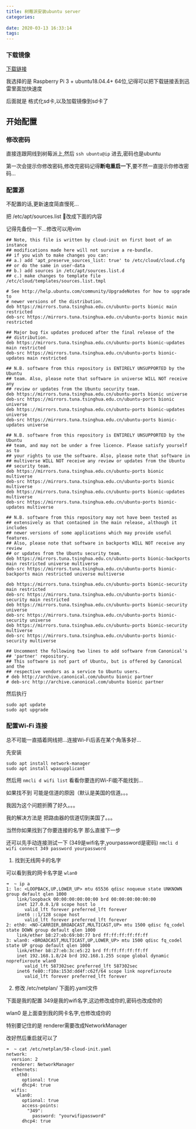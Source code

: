 ```yaml
---
title: 树莓派安装ubuntu server
categories:
  
date: 2020-03-13 16:33:14
tags:
---
```



### 下载镜像

 [下载链接](https://ubuntu.com/download/raspberry-pi) 

 我选择的是 Raspberry Pi 3 + ubuntu18.04.4+ 64位,记得可以把下载链接丢到迅雷里面加快速度

 后面就是 格式化sd卡,以及加载镜像到sd卡了

## 开始配置

### 修改密码

直接连跟网线到树莓派上,然后 `ssh ubuntu@ip` 进去,密码也是ubuntu

第一次会提示你修改密码,修改完密码记得**断电重启一下**,要不然一直提示你修改密码...

### 配置源

不配置的话,更新速度简直慢死...

把 /etc/apt/sources.list 改成下面的内容

记得先备份一下...修改可以用vim 

```
## Note, this file is written by cloud-init on first boot of an instance
## modifications made here will not survive a re-bundle.
## if you wish to make changes you can:
## a.) add 'apt_preserve_sources_list: true' to /etc/cloud/cloud.cfg
## or do the same in user-data
## b.) add sources in /etc/apt/sources.list.d
## c.) make changes to template file /etc/cloud/templates/sources.list.tmpl

# See http://help.ubuntu.com/community/UpgradeNotes for how to upgrade to
# newer versions of the distribution.
deb https://mirrors.tuna.tsinghua.edu.cn/ubuntu-ports bionic main restricted
deb-src https://mirrors.tuna.tsinghua.edu.cn/ubuntu-ports bionic main restricted

## Major bug fix updates produced after the final release of the
## distribution.
deb https://mirrors.tuna.tsinghua.edu.cn/ubuntu-ports bionic-updates main restricted
deb-src https://mirrors.tuna.tsinghua.edu.cn/ubuntu-ports bionic-updates main restricted

## N.B. software from this repository is ENTIRELY UNSUPPORTED by the Ubuntu
## team. Also, please note that software in universe WILL NOT receive any
## review or updates from the Ubuntu security team.
deb https://mirrors.tuna.tsinghua.edu.cn/ubuntu-ports bionic universe
deb-src https://mirrors.tuna.tsinghua.edu.cn/ubuntu-ports bionic universe
deb https://mirrors.tuna.tsinghua.edu.cn/ubuntu-ports bionic-updates universe
deb-src https://mirrors.tuna.tsinghua.edu.cn/ubuntu-ports bionic-updates universe

## N.B. software from this repository is ENTIRELY UNSUPPORTED by the Ubuntu
## team, and may not be under a free licence. Please satisfy yourself as to
## your rights to use the software. Also, please note that software in
## multiverse WILL NOT receive any review or updates from the Ubuntu
## security team.
deb https://mirrors.tuna.tsinghua.edu.cn/ubuntu-ports bionic multiverse
deb-src https://mirrors.tuna.tsinghua.edu.cn/ubuntu-ports bionic multiverse
deb https://mirrors.tuna.tsinghua.edu.cn/ubuntu-ports bionic-updates multiverse
deb-src https://mirrors.tuna.tsinghua.edu.cn/ubuntu-ports bionic-updates multiverse

## N.B. software from this repository may not have been tested as
## extensively as that contained in the main release, although it includes
## newer versions of some applications which may provide useful features.
## Also, please note that software in backports WILL NOT receive any review
## or updates from the Ubuntu security team.
deb https://mirrors.tuna.tsinghua.edu.cn/ubuntu-ports bionic-backports main restricted universe multiverse
deb-src https://mirrors.tuna.tsinghua.edu.cn/ubuntu-ports bionic-backports main restricted universe multiverse

deb https://mirrors.tuna.tsinghua.edu.cn/ubuntu-ports bionic-security main restricted
deb-src https://mirrors.tuna.tsinghua.edu.cn/ubuntu-ports bionic-security main restricted
deb https://mirrors.tuna.tsinghua.edu.cn/ubuntu-ports bionic-security universe
deb-src https://mirrors.tuna.tsinghua.edu.cn/ubuntu-ports bionic-security universe
deb https://mirrors.tuna.tsinghua.edu.cn/ubuntu-ports bionic-security multiverse
deb-src https://mirrors.tuna.tsinghua.edu.cn/ubuntu-ports bionic-security multiverse

## Uncomment the following two lines to add software from Canonical's
## 'partner' repository.
## This software is not part of Ubuntu, but is offered by Canonical and the
## respective vendors as a service to Ubuntu users.
# deb http://archive.canonical.com/ubuntu bionic partner
# deb-src http://archive.canonical.com/ubuntu bionic partner
```

然后执行
```
sudo apt update
sudo apt upgrade
```

### 配置Wi-Fi 连接

总不可能一直插着网线把...连接Wi-Fi后丢在某个角落多好...

先安装 

```
sudo apt install network-manager
sudo apt install wpasupplicant
```
然后用 `nmcli d wifi list`
看看你要连的Wi-Fi能不能找到...

如果找不到 可能是信道的原因（默认是美国的信道。。。

我因为这个问题折腾了好久。。。

我的解决方法是 把路由器的信道切到美国了。。。

当然你如果找到了你要连接的名字 那么直接下一步

还可以先手动连接测试一下 (349是wifi名字,yourpassword是密码)
`nmcli d wifi connect 349 password yourpassword`


1. 找到无线网卡的名字

可以看到我的网卡名字是 `wlan0`
```
➜  ~ ip a
1: lo: <LOOPBACK,UP,LOWER_UP> mtu 65536 qdisc noqueue state UNKNOWN group default qlen 1000
    link/loopback 00:00:00:00:00:00 brd 00:00:00:00:00:00
    inet 127.0.0.1/8 scope host lo
       valid_lft forever preferred_lft forever
    inet6 ::1/128 scope host
       valid_lft forever preferred_lft forever
2: eth0: <NO-CARRIER,BROADCAST,MULTICAST,UP> mtu 1500 qdisc fq_codel state DOWN group default qlen 1000
    link/ether b8:27:eb:69:b0:77 brd ff:ff:ff:ff:ff:ff
3: wlan0: <BROADCAST,MULTICAST,UP,LOWER_UP> mtu 1500 qdisc fq_codel state UP group default qlen 1000
    link/ether b8:27:eb:3c:e5:22 brd ff:ff:ff:ff:ff:ff
    inet 192.168.1.8/24 brd 192.168.1.255 scope global dynamic noprefixroute wlan0
       valid_lft 587302sec preferred_lft 587302sec
    inet6 fe80::f10a:153d:dd4f:c62f/64 scope link noprefixroute
       valid_lft forever preferred_lft forever
```

2. 修改 /etc/netplan/ 下面的.yaml文件 

下面是我的配置 
349是我的wifi名字,这边修改成你的,密码也改成你的

wlan0 是上面查到我的网卡名字,也修改成你的

特别要记住的是 renderer需要改成NetworkManager

改好然后重启就可以了

```
➜  ~ cat /etc/netplan/50-cloud-init.yaml
network:
  version: 2
  renderer: NetworkManager
  ethernets:
    eth0:
      optional: true
      dhcp4: true
  wifis:
    wlan0:
      optional: true
      access-points:
        "349":
          password: "yourwifipassword"
      dhcp4: true
```